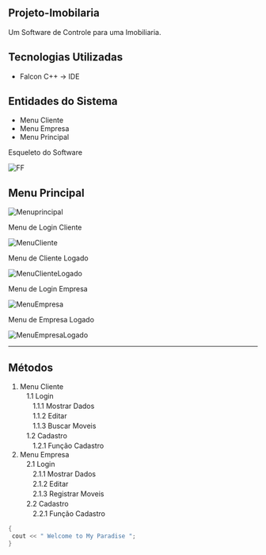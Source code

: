 Projeto-Imobilaria
---

Um Software de Controle para uma Imobiliaria.

Tecnologias Utilizadas
---
+	Falcon C++ -> IDE

Entidades do Sistema
---
+ Menu Cliente
+ Menu Empresa
+ Menu Principal

Esqueleto do Software

![FF](https://user-images.githubusercontent.com/68473916/226368745-7395bfc2-b05a-4437-b4eb-392df96b8bd0.png)

Menu Principal
---

![Menuprincipal](https://user-images.githubusercontent.com/68473916/226365610-239821cc-6af3-4519-8868-adce33bb3ac2.png)

Menu de Login Cliente

![MenuCliente](https://user-images.githubusercontent.com/68473916/226366297-10211550-62bd-4a00-82ae-aaf43d536c23.png)

Menu de Cliente Logado

![MenuClienteLogado](https://user-images.githubusercontent.com/68473916/226366342-48949463-4cc0-4e30-b400-953e2955bd4f.png)

Menu de Login Empresa

![MenuEmpresa](https://user-images.githubusercontent.com/68473916/226366399-8f65e4c8-1561-4cb5-8aec-f528bb63fdb1.png)


Menu de Empresa Logado

![MenuEmpresaLogado](https://user-images.githubusercontent.com/68473916/226366436-6eda9096-4f10-433e-aa81-3c0dd5495aa9.png)

---

## Métodos ##

1. Menu Cliente <br>
ㅤ1.1 Login <br>
ㅤㅤ1.1.1 Mostrar Dados <br>
ㅤㅤ1.1.2 Editar <br>
ㅤㅤ1.1.3 Buscar Moveis <br>
ㅤ1.2 Cadastro <br>
ㅤㅤ1.2.1 Função Cadastro <br>
2. Menu Empresa <br>
ㅤ2.1 Login <br>
ㅤㅤ2.1.1 Mostrar Dados <br>
ㅤㅤ2.1.2 Editar <br>
ㅤㅤ2.1.3 Registrar Moveis <br>
ㅤ2.2 Cadastro <br>
ㅤㅤ2.2.1 Função Cadastro <br>


```c++
{
 cout << " Welcome to My Paradise ";
}
```
 
